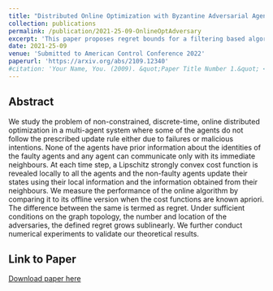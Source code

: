 ```yaml
---
title: "Distributed Online Optimization with Byzantine Adversarial Agents"
collection: publications
permalink: /publication/2021-25-09-OnlineOptAdversary
excerpt: 'This paper proposes regret bounds for a filtering based algorithm for the problem of online distributed optimization with adversarial agents'
date: 2021-25-09
venue: 'Submitted to American Control Conference 2022'
paperurl: 'https://arxiv.org/abs/2109.12340'
#citation: 'Your Name, You. (2009). &quot;Paper Title Number 1.&quot; <i>Journal 1</i>. 1(1).'
---
```



## Abstract
We study the problem of non-constrained, discrete-time, online distributed optimization in a multi-agent system where some of the agents do not follow the prescribed update rule either due to failures or malicious intentions. None of the agents have prior information about the identities of the faulty agents and any agent can communicate only with its immediate neighbours. At each time step, a Lipschitz strongly convex cost function is revealed locally to all the agents and the non-faulty agents update their states using their local information and the information obtained from their neighbours. We measure the performance of the online algorithm by comparing it to its offline version when the cost functions are known apriori. The difference between the same is termed as regret. Under sufficient conditions on the graph topology, the number and location of the adversaries, the defined regret grows sublinearly. We further conduct numerical experiments to validate our theoretical results.

## Link to Paper
[Download paper here](https://arxiv.org/abs/2109.12340)
